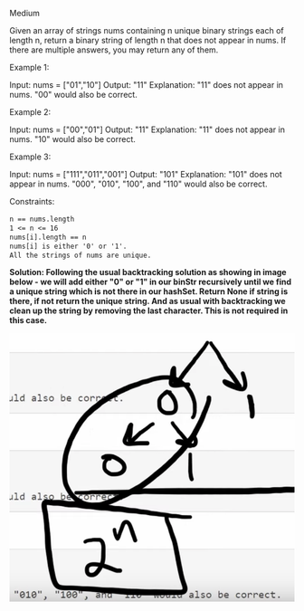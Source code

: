 Medium

Given an array of strings nums containing n unique binary strings each of length n, return a binary string of length n that does not appear in nums. If there are multiple answers, you may return any of them.

 

Example 1:

Input: nums = ["01","10"]
Output: "11"
Explanation: "11" does not appear in nums. "00" would also be correct.

Example 2:

Input: nums = ["00","01"]
Output: "11"
Explanation: "11" does not appear in nums. "10" would also be correct.

Example 3:

Input: nums = ["111","011","001"]
Output: "101"
Explanation: "101" does not appear in nums. "000", "010", "100", and "110" would also be correct.

 

Constraints:

    n == nums.length
    1 <= n <= 16
    nums[i].length == n
    nums[i] is either '0' or '1'.
    All the strings of nums are unique.


<b>Solution: Following the usual backtracking solution as showing in image below - we will add either "0" or "1" in our binStr recursively until we find a unique string which is not there in our hashSet. Return None if string is there, if not return the unique string. And as usual with backtracking we clean up the string by removing the last character. This is not required in this case. <b>

![alt text](https://github.com/prav10194/Python-Examples/blob/master/Backtrack/1980.%20Find%20Unique%20Binary%20String/1980.png)
